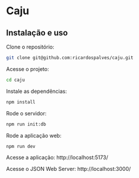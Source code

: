 # Caju

## Instalação e uso

Clone o repositório:

```sh
git clone git@github.com:ricardospalves/caju.git
```

Acesse o projeto:

```sh
cd caju
```

Instale as dependências:

```sh
npm install
```

Rode o servidor:

```sh
npm run init:db
```

Rode a aplicação web:

```sh
npm run dev
```

Acesse a aplicação: http://localhost:5173/

Acesse o JSON Web Server: http://localhost:3000/
